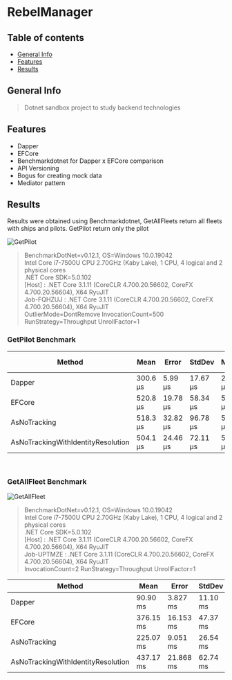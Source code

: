 # RebelManager
## Table of contents
* [General Info](#general-info)
* [Features](#features)
* [Results](#results)

## <a name="general-info"></a> General Info
> Dotnet sandbox project to study backend technologies


## <a name="features"> Features
* Dapper
* EFCore
* Benchmarkdotnet for Dapper x EFCore comparison
* API Versioning
* Bogus for creating mock data
* Mediator pattern

## <a name="results"> Results
Results were obtained using Benchmarkdotnet, GetAllFleets return all fleets with ships and pilots. GetPilot return only the pilot <br/>

![GetPilot](https://github.com/ThiagoKoster/RebelManager/images/GetPilot.png)
  
>BenchmarkDotNet=v0.12.1, OS=Windows 10.0.19042<br/>
Intel Core i7-7500U CPU 2.70GHz (Kaby Lake), 1 CPU, 4 logical and 2 physical cores<br/>
.NET Core SDK=5.0.102<br/>
  [Host]     : .NET Core 3.1.11 (CoreCLR 4.700.20.56602, CoreFX 4.700.20.56604), X64 RyuJIT<br/>
  Job-FQHZUJ : .NET Core 3.1.11 (CoreCLR 4.700.20.56602, CoreFX 4.700.20.56604), X64 RyuJIT<br/>
OutlierMode=DontRemove  InvocationCount=500  RunStrategy=Throughput
UnrollFactor=1  <br/>

### GetPilot Benchmark
Method	| Mean	| Error	| StdDev | Median | Ratio | RatioSD	| Rank	| Gen 0	| Gen 1	| Gen 2	| Allocated
--- | --- | --- | ---  | --- | --- | --- | --- | --- | --- | --- | --- |
 Dapper | 300.6 μs | 5.99 μs | 17.67 μs | 295.7 μs | 0.59 | 0.09 | * | 4.0000 | - |	- |8.25 KB
EFCore | 520.8 μs | 19.78 μs | 58.34 μs | 535.6 μs | 1.00 | 0.00 | ** | 20.0000 | - | - | 44.41 KB
AsNoTracking | 518.3 μs	| 32.82 μs | 96.78 μs | 523.6 μs | 1.01	| 0.23 | **	|20.0000 | - | - | 43.31 KB
AsNoTrackingWithIdentityResolution | 504.1 μs | 24.46 μs | 72.11 μs	| 539.3 μs |0.99 | 0.22 | ** | 22.0000 | - | - | 45.36 KB
<br />


### GetAllFleet Benchmark
![GetAllFleet](https://github.com/ThiagoKoster/RebelManager/images/GetAllFleet.png)

>BenchmarkDotNet=v0.12.1, OS=Windows 10.0.19042<br/>
Intel Core i7-7500U CPU 2.70GHz (Kaby Lake), 1 CPU, 4 logical and 2 physical cores<br/>
.NET Core SDK=5.0.102<br/>
  [Host]     : .NET Core 3.1.11 (CoreCLR 4.700.20.56602, CoreFX 4.700.20.56604), X64 RyuJIT<br/>
  Job-UPTMZE : .NET Core 3.1.11 (CoreCLR 4.700.20.56602, CoreFX 4.700.20.56604), X64 RyuJIT<br/>
InvocationCount=2  RunStrategy=Throughput  UnrollFactor=1  <br/>

Method	| Mean	| Error	| StdDev | Median | Ratio | RatioSD	|  Gen 0	| Gen 1	| Gen 2	| Allocated
--- | --- | --- | ---  | --- | --- | --- | --- | --- |  --- | --- |
 Dapper | 90.90 ms | 3.827 ms | 11.10 ms | 89.77 ms | 0.25 | 0.05 | 2000.0000 | 500.0000 |	- |13.1 MB
 EFCore | 376.15 ms | 16.153 ms | 47.37 ms | 352.01 ms | 1.00 | 0.00 | 7000.0000 | 2500.0000 | 1000.0000 | 42 MB
AsNoTracking | 225.07 ms | 9.051 ms | 26.54 ms | 238.63 ms | 0.61 | 0.09 | 4500.0000 | 1500.0000 | 500.0000	 | 23.71 MB
AsNoTrackingWithIdentityResolution | 437.17 ms | 21.868 ms | 62.74 ms | 442.56 ms | 1.19 | 0.23 | 7500.0000 | 2500.0000 | 1000.0000 | 44.17 MB
